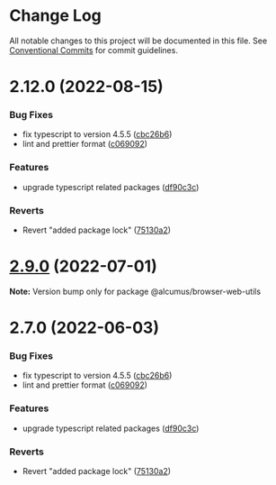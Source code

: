 # Change Log

All notable changes to this project will be documented in this file.
See [Conventional Commits](https://conventionalcommits.org) for commit guidelines.

# 2.12.0 (2022-08-15)


### Bug Fixes

* fix typescript to version 4.5.5 ([cbc26b6](https://github.com/Alcumus/react-apps/commit/cbc26b666b8f0a1fe30611abede22e7c26e9f8ab))
* lint and prettier format ([c069092](https://github.com/Alcumus/react-apps/commit/c0690921a893c58077def5845bd08048c2524670))


### Features

* upgrade typescript related packages ([df90c3c](https://github.com/Alcumus/react-apps/commit/df90c3cbb789e1bda6592ae2d0528e36513699f6))


### Reverts

* Revert "added package lock" ([75130a2](https://github.com/Alcumus/react-apps/commit/75130a2b04a534f70b3306619646ef4e7b6ed771))





# [2.9.0](https://github.com/Alcumus/react-apps/compare/@alcumus/browser-web-utils@2.7.0...@alcumus/browser-web-utils@2.9.0) (2022-07-01)

**Note:** Version bump only for package @alcumus/browser-web-utils





# 2.7.0 (2022-06-03)


### Bug Fixes

* fix typescript to version 4.5.5 ([cbc26b6](https://github.com/Alcumus/react-apps/commit/cbc26b666b8f0a1fe30611abede22e7c26e9f8ab))
* lint and prettier format ([c069092](https://github.com/Alcumus/react-apps/commit/c0690921a893c58077def5845bd08048c2524670))


### Features

* upgrade typescript related packages ([df90c3c](https://github.com/Alcumus/react-apps/commit/df90c3cbb789e1bda6592ae2d0528e36513699f6))


### Reverts

* Revert "added package lock" ([75130a2](https://github.com/Alcumus/react-apps/commit/75130a2b04a534f70b3306619646ef4e7b6ed771))
